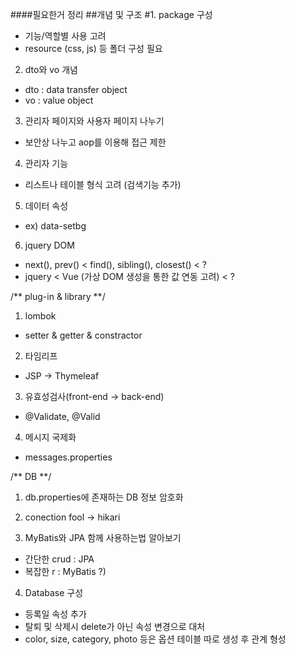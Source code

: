 ####필요한거 정리
##개념 및 구조
#1. package 구성
  - 기능/역할별 사용 고려
  - resource (css, js) 등 폴더 구성 필요
  
2. dto와 vo 개념
  - dto : data transfer object
  - vo : value object

3. 관리자 페이지와 사용자 페이지 나누기
  - 보안상 나누고 aop를 이용해 접근 제한

4. 관리자 기능
  - 리스트나 테이블 형식 고려 (검색기능 추가)

5. 데이터 속성
  - ex) data-setbg

6. jquery DOM
  - next(), prev() < find(), sibling(), closest() < ?
  - jquery < Vue (가상 DOM 생성을 통한 값 연동 고려) < ?

/** plug-in & library **/
1. lombok 
  - setter & getter & constractor
  
2. 타임리프
  - JSP -> Thymeleaf
  
3. 유효성검사(front-end -> back-end)
  - @Validate, @Valid

4. 메시지 국제화
  - messages.properties

/** DB **/
1. db.properties에 존재하는 DB 정보 암호화

2. conection fool -> hikari

3. MyBatis와 JPA 함께 사용하는법 알아보기
  - 간단한 crud : JPA
  - 복잡한 r : MyBatis ?)  

4. Database 구성
 - 등록일 속성 추가
 - 탈퇴 및 삭제시 delete가 아닌 속성 변경으로 대처
 - color, size, category, photo 등은 옵션 테이블 따로 생성 후 관계 형성

  
